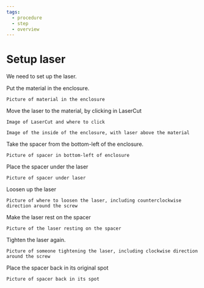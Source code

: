 ```yaml
---
tags:
  - procedure
  - step
  - overview
---
```


# Setup laser

We need to set up the laser.

Put the material in the enclosure.

```text
Picture of material in the enclosure
```

Move the laser to the material, by clicking in LaserCut

```text
Image of LaserCut and where to click
```

```text
Image of the inside of the enclosure, with laser above the material
```

Take the spacer from the bottom-left of the enclosure.

```text
Picture of spacer in bottom-left of enclosure
```

Place the spacer under the laser

```text
Picture of spacer under laser
```

Loosen up the laser

```text
Picture of where to loosen the laser, including counterclockwise direction around the screw
```

Make the laser rest on the spacer

```text
Picture of the laser resting on the spacer
```

Tighten the laser again.

```text
Picture of someone tightening the laser, including clockwise direction around the screw
```

Place the spacer back in its original spot

```text
Picture of spacer back in its spot
```
